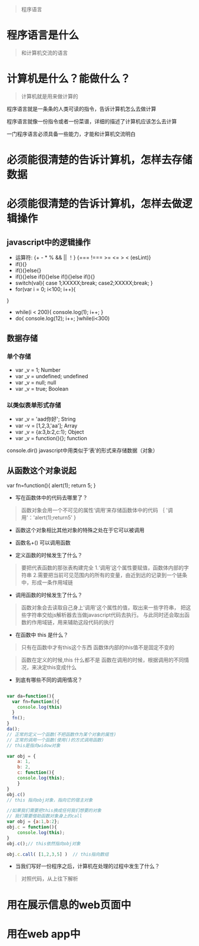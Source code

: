 > 程序语言

# 程序语言是什么

> 和计算机交流的语言

# 计算机是什么？能做什么？

> 计算机就是用来做计算的

程序语言就是一条条的人类可读的指令，告诉计算机怎么去做计算

程序语言就像一份指令或者一份菜谱，详细的描述了计算机应该怎么去计算

一门程序语言必须具备一些能力，才能和计算机交流明白

# 必须能很清楚的告诉计算机，怎样去存储数据
# 必须能很清楚的告诉计算机，怎样去做逻辑操作

## javascript中的逻辑操作
*  运算符: {+ - * % && || ！}
{=== !=== >= <= > <  (esLint)}
*  if(){}
*  if(){}else{}
*  if(){}else if(){}else if(){}else if(){}
* switch(val){
case 1;XXXXX;break; case2;XXXXX;break;
}
* for(var i = 0; i<100; i++){

}
* while(i < 200){
console.log(1);
i++;
}
* do{
console.log(12);
i++;
}while(i<300)

## 数据存储
### 单个存储
* var _v = 1;              Number
* var _v = undefined;      undefined
* var _v = null;           null
* var _v = true;           Boolean

### 以类似表单形式存储
* var _v = 'aad你好';      String
* var -v = [1,2,3,'aa'];   Array
* var _v = {a:3,b:2,c:1};  Object
* var _v = function(){};   function

console.dir()
javascript中用类似于‘表’的形式来存储数据（对象）

## 从函数这个对象说起
var fn=function(){
alert(1);
return 5;
}

* 写在函数体中的代码去哪里了？

> 函数对象会用一个不可见的属性‘调用’来存储函数体中的代码
> ｛ '调用'：'alert(1);return5' }

* 函数这个对象相比其他对象的特殊之处在于它可以被调用
* 函数名+() 可以调用函数

* 定义函数的时候发生了什么？

> 要把代表函数的那张表构建完全
> 1.‘调用’这个属性要赋值，函数体内部的字符串
> 2.需要把当前可见范围内的所有的变量，由近到远的记录到一个链条中，形成一条作用域链

* 调用函数的时候发生了什么？

> 函数对象会去读取自己身上'调用'这个属性的值，取出来一些字符串，
> 把这些字符串交给js解析器去当做javascript代码去执行。
> 与此同时还会取出函数的作用域链，用来辅助这段代码的执行

* 在函数中 this 是什么？

> 只有在函数中才有this这个东西
> 函数体内部的this值不是固定不变的

> 函数在定义的时候,this 什么都不是
>函数在调用的时候，根据调用的不同情况，来决定this变成什么

* 到底有哪些不同的调用情况？
```javascript

var da=function(){
  var fn=function(){
    console.log(this)
  }
  fn();
}
da();
// 正常的定义一个函数(不把函数作为某个对象的属性)
// 正常的调用一个函数(使用()的方式调用函数)
// this是指向widow对象
```

```javascript
var obj = {
	a: 1,
	b: 2,
	c: function(){
	console.log(this);
    }
}
obj.c()
// this 指向obj对象，指向它的宿主对象
```

```javascript
//如果我们需要把this换成任何我们想要的对象
// 我们需要借助函数对象身上的call
var obj = {a:1,b:2};
obj.c = function(){
	console.log(this);
} 
obj.c();// this依然指向obj对象

obj.c.call( [1,2,3,5] )  // this指向数组
```

* 当我们写好一份程序之后，计算机在处理的过程中发生了什么？
> 对照代码，从上往下解析

# 用在展示信息的web页面中
# 用在web app中
